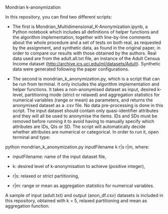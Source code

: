 Mondrian k-anonymization

In this repository, you can find two different scripts:

- The first is Mondrian_Multidimensional_K-Anonymization.ipynb, a Python notebook which includes all definitions of helper functions and the algorithm implementation, together with line-by-line comments about the whole procedure and a set of tests on both real, as requested by the assignment, and synthetic data, as found in the original paper, in order to compare our results with those obtained by the authors. Real data used are from the adult.all.txt file, an instance of the Adult Census Income dataset (http://archive.ics.uci.edu/ml/datasets/Adult). Synthetic data were generated following the paper configurations.
 
- The second is mondrian_k_anonymization.py, which is a script that can be run from terminal. It only includes the algorithm implementation and helper functions. It takes a non-anonymised dataset as input, desired k-level, partitioning mode (strict or relaxed) and aggregation statistics for numerical variables (range or mean) as parameters, and returns the anonymised dataset as a .csv file. No data pre-processing is done in this script. The input dataset should contain only quasi-identifier attributes and they will all be used to anonymise the items. IDs and SDs must be removed before running it to avoid having to manually specify which attributes are IDs, QIs or SD. The script will automatically decide whether attributes are numerical or categorical. In order to run it, open terminal and type:

python mondrian_k_anonymization.py inputFilename k r|s r|m, where:

  - inputFilename: name of the input dataset file,

  - k: desired level of k-anonymisation to achieve (positive integer),
  
  - r|s: relaxed or strict partitioning,
  
  - r|m: range or mean as aggregation statistics for numerical variables.

A sample of input (adult.txt) and output (anon_df.csv) datasets is included in this repository, obtained with k = 5, relaxed partitioning and mean as aggregation function.
